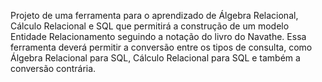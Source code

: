 Projeto de uma ferramenta para o aprendizado de Álgebra Relacional, Cálculo Relacional e SQL que permitirá a construção de um modelo Entidade Relacionamento seguindo a notação do livro do Navathe. Essa ferramenta deverá permitir a conversão entre os tipos de consulta, como Álgebra Relacional para SQL, Cálculo Relacional para SQL e também a conversão contrária.